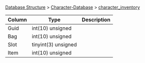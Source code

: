 [Database Structure](Database-Structure) > [Character-Database](Character-Database) > [character_inventory](character_inventory)

Column | Type | Description
--- | --- | ---
Guid | int(10) unsigned | 
Bag | int(10) unsigned | 
Slot | tinyint(3) unsigned | 
Item | int(10) unsigned | 

